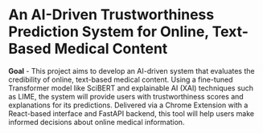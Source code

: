 # An AI-Driven Trustworthiness Prediction System for Online, Text-Based Medical Content
**Goal** - This project aims to develop an AI-driven system that evaluates the credibility of online, text-based medical content. 
Using a fine-tuned Transformer model like SciBERT and explainable AI (XAI) techniques such as LIME, the system will provide users with trustworthiness scores and explanations for its predictions. 
Delivered via a Chrome Extension with a React-based interface and FastAPI backend, this tool will help users make informed decisions about online medical information.
